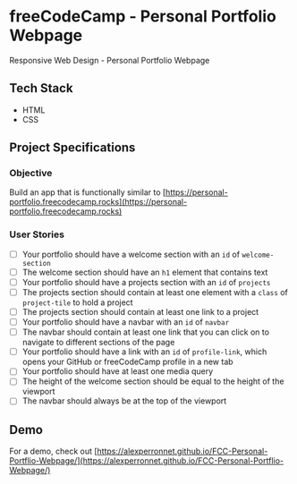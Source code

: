 # freeCodeCamp - Personal Portfolio Webpage

Responsive Web Design - Personal Portfolio Webpage

## Tech Stack

- HTML
- CSS

## Project Specifications

### Objective

Build an app that is functionally similar to [https://personal-portfolio.freecodecamp.rocks](https://personal-portfolio.freecodecamp.rocks)

### User Stories

- [ ] Your portfolio should have a welcome section with an `id` of `welcome-section`
- [ ] The welcome section should have an `h1` element that contains text
- [ ] Your portfolio should have a projects section with an `id` of `projects`
- [ ] The projects section should contain at least one element with a `class` of `project-tile` to hold a project
- [ ] The projects section should contain at least one link to a project
- [ ] Your portfolio should have a navbar with an `id` of `navbar`
- [ ] The navbar should contain at least one link that you can click on to navigate to different sections of the page
- [ ] Your portfolio should have a link with an `id` of `profile-link`, which opens your GitHub or freeCodeCamp profile in a new tab
- [ ] Your portfolio should have at least one media query
- [ ] The height of the welcome section should be equal to the height of the viewport
- [ ] The navbar should always be at the top of the viewport

## Demo

For a demo, check out [https://alexperronnet.github.io/FCC-Personal-Portflio-Webpage/](https://alexperronnet.github.io/FCC-Personal-Portflio-Webpage/)
